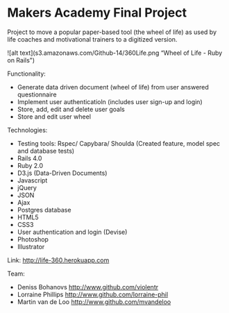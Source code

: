 Makers Academy Final Project
============================

Project to move a popular paper-based tool (the wheel of life) as used by life coaches and motivational trainers to a digitized version.

![alt text](s3.amazonaws.com/Github-14/360Life.png “Wheel of Life - Ruby on Rails")

Functionality:
- Generate data driven document (wheel of life) from user answered  questionnaire
- Implement user authenticatioln (includes user sign-up and login)
- Store, add, edit and delete user goals
- Store and edit user wheel

Technologies:
- Testing tools: Rspec/ Capybara/ Shoulda  (Created feature, model spec and database tests)
- Rails 4.0
- Ruby 2.0
- D3.js (Data-Driven Documents)
- Javascript
- jQuery 
- JSON
- Ajax
- Postgres database
- HTML5
- CSS3
- User authentication and login (Devise)
- Photoshop
- Illustrator

Link: http://life-360.herokuapp.com

Team:
- Deniss Bohanovs http://www.github.com/violentr
- Lorraine Phillips http://www.github.com/lorraine-phil
- Martin van de Loo http://www.github.com/mvandeloo